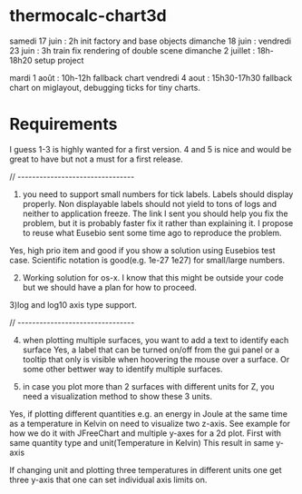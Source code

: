# thermocalc-chart3d


samedi 17 juin     : 2h init factory and base objects
dimanche 18 juin   :
vendredi 23 juin   : 3h train fix rendering of double scene
dimanche 2 juillet : 18h-18h20 setup project


mardi 1 août : 10h-12h fallback chart
vendredi 4 aout : 15h30-17h30 fallback chart on miglayout, debugging ticks for tiny charts.

# Requirements

I guess 1-3 is highly wanted for a first version. 4 and 5 is nice and would be great to have but not a must for a first release.

// --------------------------------

1) you need to support small numbers for tick labels. Labels should display properly. Non displayable labels should not yield to tons of logs and neither to application freeze. The link I sent you should help you fix the problem, but it is probably faster fix it rather than explaining it. I propose to reuse what Eusebio sent some time ago to reproduce the problem.

Yes, high prio item and good if you show a solution using Eusebios test case. Scientific notation is good(e.g. 1e-27  1e27) for small/large numbers.

2) Working solution for os-x. I know that this might be outside your code but we should have a plan for how to proceed.

3)log and log10 axis type  support.

// --------------------------------

4) when plotting multiple surfaces, you want to add a text to identify each surface
Yes, a label that can be turned on/off from the gui panel or a tooltip that only is visible when hoovering the mouse over a surface. Or some other bettwer way to identify multiple surfaces.

5) in case you plot more than 2 surfaces with different units for Z, you need a visualization method to show these 3 units.

Yes, if plotting different quantities e.g. an energy in Joule at the same time as a temperature in Kelvin on need to visualize two z-axis. See example for how we do it with JFreeChart and multiple y-axes for a 2d plot. First with same quantity type and unit(Temperature in Kelvin) This result in same y-axis

If changing unit and plotting three temperatures in different units one get three y-axis that one can set individual axis limits on.


